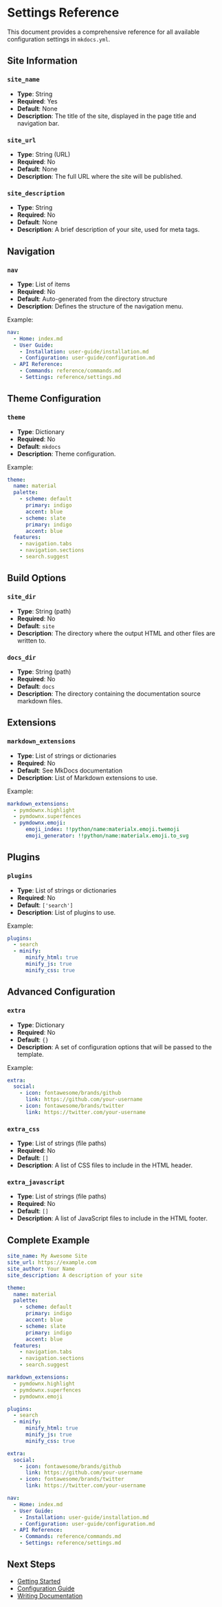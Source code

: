 # Settings Reference

This document provides a comprehensive reference for all available configuration settings in `mkdocs.yml`.

## Site Information

### `site_name`

- **Type**: String
- **Required**: Yes
- **Default**: None
- **Description**: The title of the site, displayed in the page title and navigation bar.

### `site_url`

- **Type**: String (URL)
- **Required**: No
- **Default**: None
- **Description**: The full URL where the site will be published.

### `site_description`

- **Type**: String
- **Required**: No
- **Default**: None
- **Description**: A brief description of your site, used for meta tags.

## Navigation

### `nav`

- **Type**: List of items
- **Required**: No
- **Default**: Auto-generated from the directory structure
- **Description**: Defines the structure of the navigation menu.

Example:
```yaml
nav:
  - Home: index.md
  - User Guide:
    - Installation: user-guide/installation.md
    - Configuration: user-guide/configuration.md
  - API Reference:
    - Commands: reference/commands.md
    - Settings: reference/settings.md
```

## Theme Configuration

### `theme`

- **Type**: Dictionary
- **Required**: No
- **Default**: `mkdocs`
- **Description**: Theme configuration.

Example:
```yaml
theme:
  name: material
  palette:
    - scheme: default
      primary: indigo
      accent: blue
    - scheme: slate
      primary: indigo
      accent: blue
  features:
    - navigation.tabs
    - navigation.sections
    - search.suggest
```

## Build Options

### `site_dir`

- **Type**: String (path)
- **Required**: No
- **Default**: `site`
- **Description**: The directory where the output HTML and other files are written to.

### `docs_dir`

- **Type**: String (path)
- **Required**: No
- **Default**: `docs`
- **Description**: The directory containing the documentation source markdown files.

## Extensions

### `markdown_extensions`

- **Type**: List of strings or dictionaries
- **Required**: No
- **Default**: See MkDocs documentation
- **Description**: List of Markdown extensions to use.

Example:
```yaml
markdown_extensions:
  - pymdownx.highlight
  - pymdownx.superfences
  - pymdownx.emoji:
      emoji_index: !!python/name:materialx.emoji.twemoji
      emoji_generator: !!python/name:materialx.emoji.to_svg
```

## Plugins

### `plugins`

- **Type**: List of strings or dictionaries
- **Required**: No
- **Default**: `['search']`
- **Description**: List of plugins to use.

Example:
```yaml
plugins:
  - search
  - minify:
      minify_html: true
      minify_js: true
      minify_css: true
```

## Advanced Configuration

### `extra`

- **Type**: Dictionary
- **Required**: No
- **Default**: `{}`
- **Description**: A set of configuration options that will be passed to the template.

Example:
```yaml
extra:
  social:
    - icon: fontawesome/brands/github
      link: https://github.com/your-username
    - icon: fontawesome/brands/twitter
      link: https://twitter.com/your-username
```

### `extra_css`

- **Type**: List of strings (file paths)
- **Required**: No
- **Default**: `[]`
- **Description**: A list of CSS files to include in the HTML header.

### `extra_javascript`

- **Type**: List of strings (file paths)
- **Required**: No
- **Default**: `[]`
- **Description**: A list of JavaScript files to include in the HTML footer.

## Complete Example

```yaml
site_name: My Awesome Site
site_url: https://example.com
site_author: Your Name
site_description: A description of your site

theme:
  name: material
  palette:
    - scheme: default
      primary: indigo
      accent: blue
    - scheme: slate
      primary: indigo
      accent: blue
  features:
    - navigation.tabs
    - navigation.sections
    - search.suggest

markdown_extensions:
  - pymdownx.highlight
  - pymdownx.superfences
  - pymdownx.emoji

plugins:
  - search
  - minify:
      minify_html: true
      minify_js: true
      minify_css: true

extra:
  social:
    - icon: fontawesome/brands/github
      link: https://github.com/your-username
    - icon: fontawesome/brands/twitter
      link: https://twitter.com/your-username

nav:
  - Home: index.md
  - User Guide:
    - Installation: user-guide/installation.md
    - Configuration: user-guide/configuration.md
  - API Reference:
    - Commands: reference/commands.md
    - Settings: reference/settings.md
```

## Next Steps

- [Getting Started](../getting-started/installation.md)
- [Configuration Guide](../getting-started/configuration.md)
- [Writing Documentation](../guide/writing.md)

